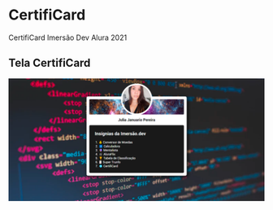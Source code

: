 # CertifiCard

CertifiCard Imersão Dev Alura 2021

## Tela CertifiCard

[![](https://github.com/JuliaJPereira/CertifiCard-Alura/blob/gh-pages/tela_certificard.png)]()